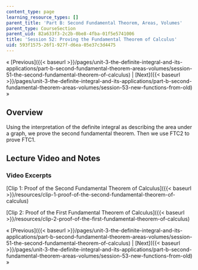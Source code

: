 ```yaml
---
content_type: page
learning_resource_types: []
parent_title: 'Part B: Second Fundamental Theorem, Areas, Volumes'
parent_type: CourseSection
parent_uid: 82a633f3-2c2b-0be8-4fba-01f5e5741006
title: 'Session 52: Proving the Fundamental Theorem of Calculus'
uid: 593f1575-26f1-927f-d6ea-05e37c3d4475
---
```


« [Previous]({{< baseurl >}}/pages/unit-3-the-definite-integral-and-its-applications/part-b-second-fundamental-theorem-areas-volumes/session-51-the-second-fundamental-theorem-of-calculus) | [Next]({{< baseurl >}}/pages/unit-3-the-definite-integral-and-its-applications/part-b-second-fundamental-theorem-areas-volumes/session-53-new-functions-from-old) »

Overview
--------

Using the interpretation of the definite integral as describing the area under a graph, we prove the second fundamental theorem. Then we use FTC2 to prove FTC1.

Lecture Video and Notes
-----------------------

### Video Excerpts

[Clip 1: Proof of the Second Fundamental Theorem of Calculus]({{< baseurl >}}/resources/clip-1-proof-of-the-second-fundamental-theorem-of-calculus)

[Clip 2: Proof of the First Fundamental Theorem of Calculus]({{< baseurl >}}/resources/clip-2-proof-of-the-first-fundamental-theorem-of-calculus)

« [Previous]({{< baseurl >}}/pages/unit-3-the-definite-integral-and-its-applications/part-b-second-fundamental-theorem-areas-volumes/session-51-the-second-fundamental-theorem-of-calculus) | [Next]({{< baseurl >}}/pages/unit-3-the-definite-integral-and-its-applications/part-b-second-fundamental-theorem-areas-volumes/session-53-new-functions-from-old) »